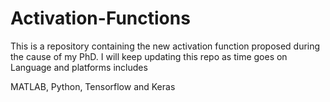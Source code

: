 # Activation-Functions
This is a repository containing the new activation function proposed during the cause of my PhD. 
I will keep updating this repo as time goes on
Language and platforms includes

MATLAB, Python, Tensorflow and Keras
